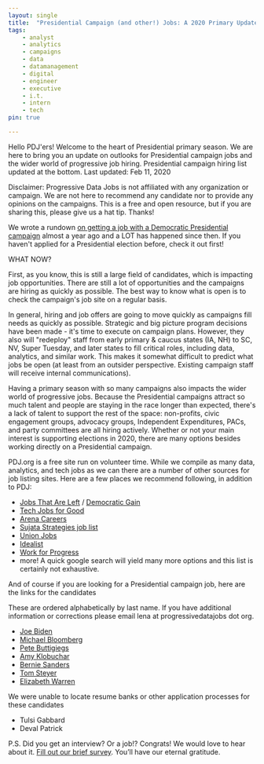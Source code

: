 ```yaml
---
layout: single
title:  "Presidential Campaign (and other!) Jobs: A 2020 Primary Update"
tags: 
    - analyst
    - analytics
    - campaigns
    - data
    - datamanagement
    - digital
    - engineer
    - executive
    - i.t.
    - intern
    - tech
pin: true

---
```

Hello PDJ'ers! Welcome to the heart of Presidential primary season. We are here to bring you an update on outlooks for Presidential campaign jobs and the wider world of progressive job hiring. Presidential campaign hiring list updated at the bottom. Last updated: Feb 11, 2020


Disclaimer: Progressive Data Jobs is not affiliated with any organization or campaign. We are not here to recommend any candidate nor to provide any opinions on the campaigns. This is a free and open resource, but if you are sharing this, please give us a hat tip. Thanks!


We wrote a rundown [on getting a job with a Democratic Presidential campaign](https://www.progressivedatajobs.org/2019/07/15/gettingajobpres2020/) almost a year ago and a LOT has happened since then. If you haven't applied for a Presidential election before, check it out first! 


WHAT NOW?

First, as you know, this is still a large field of candidates, which is impacting job opportunities. There are still a lot of opportunities and the campaigns are hiring as quickly as possible. The best way to know what is open is to check the campaign's job site on a regular basis. 


In general, hiring and job offers are going to move quickly as campaigns fill needs as quickly as possible. Strategic and big picture program decisions have been made - it's time to execute on campaign plans. However, they also will "redeploy" staff from early primary & caucus states (IA, NH) to SC, NV, Super Tuesday, and later states to fill critical roles, including data, analytics, and similar work. This makes it somewhat difficult to predict what jobs be open (at least from an outsider perspective. Existing campaign staff will receive internal communications).


Having a primary season with so many campaigns also impacts the wider world of progressive jobs. Because the Presidential campaigns attract so much talent and people are staying in the race longer than expected, there's a lack of talent to support the rest of the space: non-profits, civic engagement groups, advocacy groups, Independent Expenditures, PACs, and party committees are all hiring actively. Whether or not your main interest is supporting elections in 2020, there are many options besides working directly on a Presidential campaign. 


PDJ.org is a free site run on volunteer time. While we compile as many data, analytics, and tech jobs as we can there are a number of other sources for job listing sites. Here are a few places we recommend following, in addition to PDJ:
* [Jobs That Are Left](https://groups.google.com/forum/#!forum/jobsthatareleft) / [Democratic Gain](https://careercenter.democraticgain.org/)
* [Tech Jobs for Good](http://techjobsforgood.com/)
* [Arena Careers](https://app.arena.run/)
* [Sujata Strategies job list](https://www.sujatastrategies.nyc/job-seekers)
* [Union Jobs](https://www.unionjobs.com/staffing_list.php)
* [Idealist](idealist.org)
* [Work for Progress](https://workforprogress.org/job-board/)
* more! A quick google search will yield many more options and this list is certainly not exhaustive.


And of course if you are looking for a Presidential campaign job, here are the links for the candidates


These are ordered alphabetically by last name. If you have additional information or corrections please email lena at progressivedatajobs dot org.

* [Joe Biden](https://jobs.lever.co/joebiden)
* [Michael Bloomberg](https://boards.greenhouse.io/mikebloomberg2020)
* [Pete Buttigiegs](https://jobs.lever.co/peteforamerica)
* [Amy Klobuchar]( https://amyklobuchar.com/jobs/) 
* [Bernie Sanders](https://boards.greenhouse.io/bernie2020)
* [Tom Steyer](https://www.tomsteyer.com/careers/) 
* [Elizabeth Warren](https://boards.greenhouse.io/elizabethwarren?t=58ea02352) 


We were unable to locate resume banks or other application processes for these candidates

* Tulsi Gabbard
* Deval Patrick


P.S. Did you get an interview? Or a job!? Congrats! We would love to hear about it. [Fill out our brief survey](https://docs.google.com/forms/d/e/1FAIpQLSdHzjmG1CiAPcHb_UPOHkewAP0wqG765bR5yOdhxabgKkSRhQ/viewform?usp=sf_link). You’ll have our eternal gratitude.
